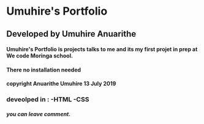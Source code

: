 # Umuhire's Portfolio
## Developed by Umuhire Anuarithe
#### Umuhire's Portfolio is projects talks to me and its my first projet in prep at We code Moringa school.
#### There no installation needed 
#### copyright Anuarithe Umuhire 13 July 2019
### deveolped in : -HTML -CSS
                   
##### you can leave comment.
